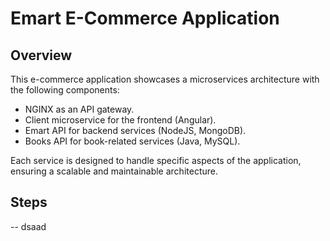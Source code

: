 # Emart E-Commerce Application

## Overview

This e-commerce application showcases a microservices architecture with the following components:

- NGINX as an API gateway.
- Client microservice for the frontend (Angular).
- Emart API for backend services (NodeJS, MongoDB).
- Books API for book-related services (Java, MySQL).

Each service is designed to handle specific aspects of the application, ensuring a scalable and maintainable architecture.

## Steps

-- dsaad
